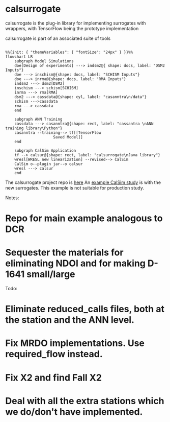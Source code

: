 # calsurrogate
calsurrogate is the plug-in library for implementing surrogates with wrappers, with TensorFlow being the prototype implementation 

calsurrogate is part of an associated suite of tools
                                                                
```mermaid

%%{init: { "themeVariables": { "fontSize": "24px" } }}%%
flowchart LR
    subgraph Model Simulations 
    doe[Design of experiments] ---> indsm2@{ shape: docs, label: "DSM2 Inputs"}
	doe ---> inschism@{shape: docs, label: "SCHISM Inputs"}
	doe ---> inrma@{shape: docs, label: "RMA Inputs"}
    indsm2 ---> dsm2[DSM2]
    inschism ---> schism[SCHISM]
    inrma ---> rma[RMA]
	dsm2 ---> cassdata@{shape: cyl, label: "casanntra\n/data"}
	schism --->cassdata
	rma ---> cassdata
    end

    subgraph ANN Training
    cassdata ---> casanntra@{shape: rect, label: "cassantra \nANN training library\Python"}
    casanntra --training--> tf[[TensorFlow 
                     Saved Model]]
    end

    subgraph CalSim Application
    tf --> calsur@{shape: rect, label: "calsurrogate\nJava library"}
    wresl[WRESL new linearization] --revised--> CalSim
    CalSim o--plugin jar--o calsur
    wresl ---> calsur
    end

```	

The calsurrogate project repo is [here]([http://example.com/](https://github.com/CADWRDeltaModeling/casanntra) "Title")
An [example CalSim study]([http://example.com/](https://github.com/CADWRDeltaModeling/calsurrogate-test) "Title") is with the new surrogates. This example is not suitable for production study.

Notes:
# Repo for main example analogous to DCR
# Sequester the materials for eliminating NDOI and for making D-1641 small/large

Todo:
# Eliminate reduced_calls files, both at the station and the ANN level. 
# Fix MRDO implementations. Use required_flow instead.
# Fix X2 and find Fall X2
# Deal with all the extra stations which we do/don't have implemented.









